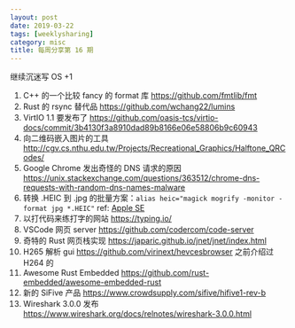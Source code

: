 ```yaml
---
layout: post
date: 2019-03-22
tags: [weeklysharing]
category: misc
title: 每周分享第 16 期
---
```


继续沉迷写 OS +1

1. C++ 的一个比较 fancy 的 format 库 https://github.com/fmtlib/fmt
2. Rust 的 rsync 替代品 https://github.com/wchang22/lumins
3. VirtIO 1.1 要发布了 https://github.com/oasis-tcs/virtio-docs/commit/3b4130f3a8910dad89b8166e06e58806b9c60943
4. 向二维码嵌入图片的工具 http://cgv.cs.nthu.edu.tw/Projects/Recreational_Graphics/Halftone_QRCodes/
5. Google Chrome 发出奇怪的 DNS 请求的原因 https://unix.stackexchange.com/questions/363512/chrome-dns-requests-with-random-dns-names-malware
6. 转换 .HEIC 到 .jpg 的批量方案：`alias heic="magick mogrify -monitor -format jpg *.HEIC"` ref: [Apple SE](https://apple.stackexchange.com/questions/297134/how-to-convert-a-heif-heic-image-to-jpeg-in-el-capitan)
7. 以打代码来练打字的网站  https://typing.io/
8. VSCode 网页 server https://github.com/codercom/code-server
9. 奇特的 Rust 网页栈实现 https://japaric.github.io/jnet/jnet/index.html
10. H265 解析 gui https://github.com/virinext/hevcesbrowser 之前介绍过 H264 的
11. Awesome Rust Embedded https://github.com/rust-embedded/awesome-embedded-rust
12. 新的 SiFive 产品 https://www.crowdsupply.com/sifive/hifive1-rev-b
13. Wireshark 3.0.0 发布  https://www.wireshark.org/docs/relnotes/wireshark-3.0.0.html

